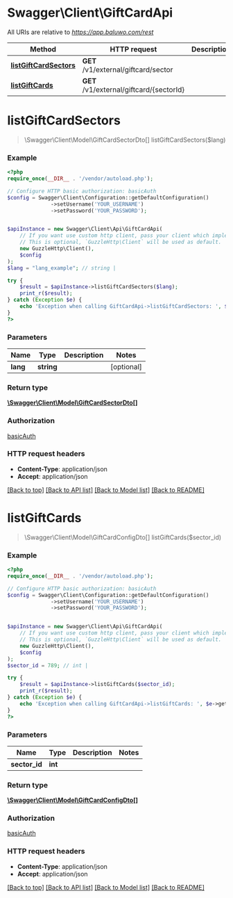 # Swagger\Client\GiftCardApi

All URIs are relative to *https://app.baluwo.com/rest*

Method | HTTP request | Description
------------- | ------------- | -------------
[**listGiftCardSectors**](GiftCardApi.md#listGiftCardSectors) | **GET** /v1/external/giftcard/sector | 
[**listGiftCards**](GiftCardApi.md#listGiftCards) | **GET** /v1/external/giftcard/{sectorId} | 


# **listGiftCardSectors**
> \Swagger\Client\Model\GiftCardSectorDto[] listGiftCardSectors($lang)



### Example
```php
<?php
require_once(__DIR__ . '/vendor/autoload.php');

// Configure HTTP basic authorization: basicAuth
$config = Swagger\Client\Configuration::getDefaultConfiguration()
              ->setUsername('YOUR_USERNAME')
              ->setPassword('YOUR_PASSWORD');


$apiInstance = new Swagger\Client\Api\GiftCardApi(
    // If you want use custom http client, pass your client which implements `GuzzleHttp\ClientInterface`.
    // This is optional, `GuzzleHttp\Client` will be used as default.
    new GuzzleHttp\Client(),
    $config
);
$lang = "lang_example"; // string | 

try {
    $result = $apiInstance->listGiftCardSectors($lang);
    print_r($result);
} catch (Exception $e) {
    echo 'Exception when calling GiftCardApi->listGiftCardSectors: ', $e->getMessage(), PHP_EOL;
}
?>
```

### Parameters

Name | Type | Description  | Notes
------------- | ------------- | ------------- | -------------
 **lang** | **string**|  | [optional]

### Return type

[**\Swagger\Client\Model\GiftCardSectorDto[]**](../Model/GiftCardSectorDto.md)

### Authorization

[basicAuth](../../README.md#basicAuth)

### HTTP request headers

 - **Content-Type**: application/json
 - **Accept**: application/json

[[Back to top]](#) [[Back to API list]](../../README.md#documentation-for-api-endpoints) [[Back to Model list]](../../README.md#documentation-for-models) [[Back to README]](../../README.md)

# **listGiftCards**
> \Swagger\Client\Model\GiftCardConfigDto[] listGiftCards($sector_id)



### Example
```php
<?php
require_once(__DIR__ . '/vendor/autoload.php');

// Configure HTTP basic authorization: basicAuth
$config = Swagger\Client\Configuration::getDefaultConfiguration()
              ->setUsername('YOUR_USERNAME')
              ->setPassword('YOUR_PASSWORD');


$apiInstance = new Swagger\Client\Api\GiftCardApi(
    // If you want use custom http client, pass your client which implements `GuzzleHttp\ClientInterface`.
    // This is optional, `GuzzleHttp\Client` will be used as default.
    new GuzzleHttp\Client(),
    $config
);
$sector_id = 789; // int | 

try {
    $result = $apiInstance->listGiftCards($sector_id);
    print_r($result);
} catch (Exception $e) {
    echo 'Exception when calling GiftCardApi->listGiftCards: ', $e->getMessage(), PHP_EOL;
}
?>
```

### Parameters

Name | Type | Description  | Notes
------------- | ------------- | ------------- | -------------
 **sector_id** | **int**|  |

### Return type

[**\Swagger\Client\Model\GiftCardConfigDto[]**](../Model/GiftCardConfigDto.md)

### Authorization

[basicAuth](../../README.md#basicAuth)

### HTTP request headers

 - **Content-Type**: application/json
 - **Accept**: application/json

[[Back to top]](#) [[Back to API list]](../../README.md#documentation-for-api-endpoints) [[Back to Model list]](../../README.md#documentation-for-models) [[Back to README]](../../README.md)

